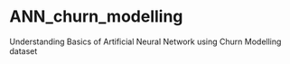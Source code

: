 # ANN_churn_modelling
Understanding Basics of Artificial Neural Network using Churn Modelling dataset 

